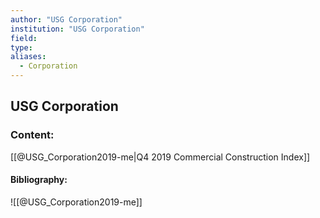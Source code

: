 ```yaml
---
author: "USG Corporation"
institution: "USG Corporation"
field:
type:
aliases:
  - Corporation
---
```


## USG Corporation

### Content:
[[@USG_Corporation2019-me|Q4 2019 Commercial Construction Index]]

#### Bibliography:

![[@USG_Corporation2019-me]]